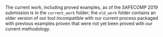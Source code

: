 The current work, including proved examples,
as of the SAFECOMP 2019 submission is in the `current_work` folder;
the `old_work` folder contains an older version of our tool
incompatible with our current process packaged with previous examples proven
that were not yet been proved with our current methodology.
